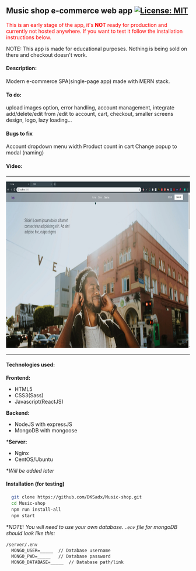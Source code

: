 ## Music shop e-commerce web app [![License: MIT](https://img.shields.io/badge/License-MIT-yellow.svg)](https://opensource.org/licenses/MIT)

<span style="color:red">This is an early stage of the app, it's <strong style="color:red">NOT</strong> ready for production and currently not hosted anywhere. If you want to test it follow the installation instructions below.</span>

NOTE: This app is made for educational purposes. Nothing is being sold on there and checkout doesn't work.

#### Description:

Modern e-commerce SPA(single-page app) made with MERN stack.

#### To do:

upload images option, error handling, account management, integrate add/delete/edit from /edit to account, cart, checkout, smaller screens design, logo, lazy loading...

#### Bugs to fix

Account dropdown menu width
Product count in cart
Change popup to modal (naming)

#### Video:

<hr/>

<a href="https://player.vimeo.com/video/352587088" target="_blank"><img src="video-thumbnail.png"
 width="800" height="455"/></a>

<hr/>

#### Technologies used:

**Frontend:**

- HTML5
- CSS3(Sass)
- Javascript(ReactJS)

**Backend:**

- NodeJS with expressJS
- MongoDB with mongoose

\***Server:**

- Nginx
- CentOS/Ubuntu

\*_Will be added later_

#### Installation (for testing)

```sh
  git clone https://github.com/DKSadx/Music-shop.git
  cd Music-shop
  npm run install-all
  npm start
```

\*_NOTE: You will need to use your own database.
`.env` file for mongoDB should look like this:_

```env
/server/.env
  MONGO_USER=_____  // Database username
  MONGO_PWD=_____   // Database password
  MONGO_DATABASE=_____  // Database path/link
```
